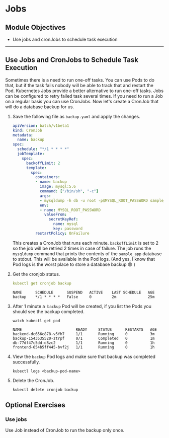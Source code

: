 # Jobs 

## Module Objectives

- Use jobs and cronJobs to schedule task execution

---

## Use Jobs and CronJobs to Schedule Task Execution

Sometimes there is a need to run one-off tasks. You can use Pods to do that, but if the task fails nobody will be able to track that and restart the Pod. Kubernetes Jobs provide a better alternative to run one-off tasks. Jobs can be configured to retry failed task several times. If you need to run a Job on a regular basis you can use CronJobs. Now let's create a CronJob that will do a database backup for us.

1. Save the following file as `backup.yaml` and apply the changes.

    ```yaml
    apiVersion: batch/v1beta1
    kind: CronJob
    metadata:
      name: backup
    spec:
      schedule: "*/1 * * * *"
      jobTemplate:
        spec:
          backoffLimit: 2
          template:
            spec:
              containers:
              - name: backup
                image: mysql:5.6
                command: ["/bin/sh", "-c"]
                args:
                - mysqldump -h db -u root -p$MYSQL_ROOT_PASSWORD sample_app
                env:
                - name: MYSQL_ROOT_PASSWORD
                  valueFrom:
                    secretKeyRef:
                      name: mysql
                      key: password
              restartPolicy: OnFailure
    ```

    This creates a CronJob that runs each minute. `backoffLimit` is set to 2 so the job will be retried 2 times in case of failure. The job runs the `mysqldump` command that prints the contents of the `sample_app` database to stdout. This will be available in the Pod logs. (And yes, I know that Pod logs is the worst place to store a database backup 😄  )

1. Get the cronjob status.

    ```yaml
    kubectl get cronjob backup
    ```

    ```
    NAME      SCHEDULE      SUSPEND   ACTIVE    LAST SCHEDULE   AGE
    backup    */1 * * * *   False     0         2m              25m
    ```

1. After 1 minute a` backup` Pod will be created, if you list the Pods you should see the backup completed.

    ```shell
    watch kubectl get pod
    ```

    ```
    NAME                        READY     STATUS      RESTARTS   AGE
    backend-dc656c878-v5fh7     1/1       Running     0          3m
    backup-1543535520-ztrpf     0/1       Completed   0          1m
    db-77df47c5dd-d8zc2         1/1       Running     0          1h
    frontend-654b5ff445-bvf2j   1/1       Running     0          1h
    ```

1. View the `backup` Pod logs and make sure that backup was completed successfully.

    ```shell
    kubectl logs <backup-pod-name>
    ```

1. Delete the CronJob.

    ```shell
    kubectl delete cronjob backup
    ```

## Optional Exercises

###  Use jobs

Use Job instead of CronJob to run the backup only once.
